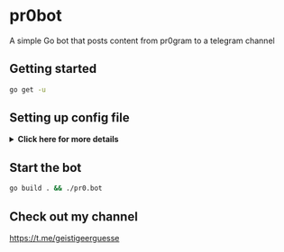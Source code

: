 # pr0bot

A simple Go bot that posts content from pr0gram to a telegram channel

## Getting started

```bash
go get -u

```

## Setting up config file

<details>
    <summary><b>Click here for more details</b></summary>

Fill up rest of the fields. Meaning of each fields are described below:

- **tags**: write here your custom filter like I did in config_example.yaml
- **mongodb_url**: Your MongoDB-URL
- **bot_token**: Your telegram bot token
- **cookie**: Your pr0gramm cookie
- **channel**: Your channel/group id

</details>

## Start the bot

```bash
go build . && ./pr0.bot

```

## Check out my channel

https://t.me/geistigeerguesse
